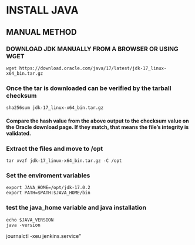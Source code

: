 # INSTALL JAVA 
## MANUAL METHOD   
### DOWNLOAD JDK MANUALLY FROM A BROWSER OR USING WGET
    wget https://download.oracle.com/java/17/latest/jdk-17_linux-x64_bin.tar.gz

### Once the tar is downloaded can be verified by the tarball checksum
    sha256sum jdk-17_linux-x64_bin.tar.gz

#### Compare the hash value from the above output to the checksum value on the Oracle download page. If they match, that means the file’s integrity is validated.

### Extract the files and move to /opt
    tar xvzf jdk-17_linux-x64_bin.tar.gz -C /opt

### Set the enviroment variables
    export JAVA_HOME=/opt/jdk-17.0.2
    export PATH=$PATH:$JAVA_HOME/bin

### test the java_home variable and java installation
    echo $JAVA_VERSION
    java -version


journalctl -xeu jenkins.service"
